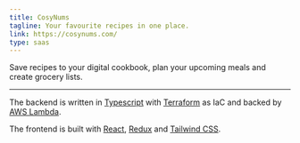 ```yaml
---
title: CosyNums
tagline: Your favourite recipes in one place.
link: https://cosynums.com/
type: saas
---
```


Save recipes to your digital cookbook, plan your upcoming meals and create grocery lists.

---

The backend is written in [Typescript](https://www.typescriptlang.org/) with [Terraform](https://developer.hashicorp.com/terraform) as IaC and backed by [AWS Lambda](https://aws.amazon.com/pm/lambda).

The frontend is built with [React](https://reactjs.org/), [Redux](https://redux.js.org/) and [Tailwind CSS](https://tailwindcss.com/).
